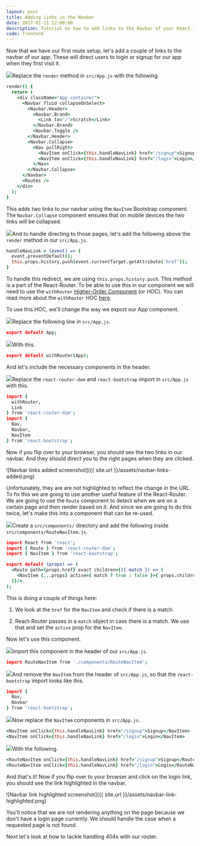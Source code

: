 ```yaml
---
layout: post
title: Adding Links in the Navbar
date: 2017-01-11 12:00:00
description: Tutorial on how to add links to the Navbar of your React.js app using React Router v4.
code: frontend
---
```


Now that we have our first route setup, let's add a couple of links to the navbar of our app. These will direct users to login or signup for our app when they first visit it.

<img class="code-marker" src="{{ site.url }}/assets/s.png" />Replace the `render` method in `src/App.js` with the following.

``` coffee
render() {
  return (
    <div className="App container">
      <Navbar fluid collapseOnSelect>
        <Navbar.Header>
          <Navbar.Brand>
            <Link to="/">Scratch</Link>
          </Navbar.Brand>
          <Navbar.Toggle />
        </Navbar.Header>
        <Navbar.Collapse>
          <Nav pullRight>
            <NavItem onClick={this.handleNavLink} href="/signup">Signup</NavItem>
            <NavItem onClick={this.handleNavLink} href="/login">Login</NavItem>
          </Nav>
        </Navbar.Collapse>
      </Navbar>
      <Routes />
    </div>
  );
}
```

This adds two links to our navbar using the `NavItem` Bootstrap component. The `Navbar.Collapse` component ensures that on mobile devices the two links will be collapsed.

<img class="code-marker" src="{{ site.url }}/assets/s.png" />And to handle directing to those pages, let's add the following above the `render` method in our `src/App.js`.

``` coffee
handleNavLink = (event) => {
  event.preventDefault();
  this.props.history.push(event.currentTarget.getAttribute('href'));
}
```

To handle this redirect, we are using `this.props.history.push`. This method is a part of the React-Router. To be able to use this in our component we will need to use the `withRouter` [Higher-Order Component](https://facebook.github.io/react/docs/higher-order-components.html) (or HOC). You can read more about the `withRouter` HOC [here](https://reacttraining.com/react-router/web/api/withRouter).

To use this HOC, we'll change the way we export our App component.

<img class="code-marker" src="{{ site.url }}/assets/s.png" />Replace the following line in `src/App.js`.

``` coffee
export default App;
```

<img class="code-marker" src="{{ site.url }}/assets/s.png" />With this.


``` coffee
export default withRouter(App);
```

And let's include the necessary components in the header.

<img class="code-marker" src="{{ site.url }}/assets/s.png" />Replace the `react-router-dom` and `react-bootstrap` import in `src/App.js` with this.

``` coffee
import {
  withRouter,
  Link
} from 'react-router-dom';
import {
  Nav,
  Navbar,
  NavItem
} from 'react-bootstrap';
```

Now if you flip over to your browser, you should see the two links in our navbar. And they should direct you to the right pages when they are clicked.

![Navbar links added screenshot]({{ site.url }}/assets/navbar-links-added.png)

Unfortunately, they are are not highlighted to reflect the change in the URL. To fix this we are going to use another useful feature of the React-Router. We are going to use the `Route` component to detect when we are on a certain page and then render based on it. And since we are going to do this twice, let's make this into a component that can be re-used.

<img class="code-marker" src="{{ site.url }}/assets/s.png" />Create a `src/components/` directory and add the following inside `src/components/RouteNavItem.js`.

``` coffee
import React from 'react';
import { Route } from 'react-router-dom';
import { NavItem } from 'react-bootstrap';

export default (props) => (
  <Route path={props.href} exact children={({ match }) => (
    <NavItem {...props} active={ match ? true : false }>{ props.children }</NavItem>
  )}/>
);
```

This is doing a couple of things here:

1. We look at the `href` for the `NavItem` and check if there is a match.

2. React-Router passes in a `match` object in case there is a match. We use that and set the `active` prop for the `NavItem`.

Now let's use this component.

<img class="code-marker" src="{{ site.url }}/assets/s.png" />Import this component in the header of our `src/App.js`.

``` coffee
import RouteNavItem from './components/RouteNavItem';
```

<img class="code-marker" src="{{ site.url }}/assets/s.png" />And remove the `NavItem` from the header of `src/App.js`, so that the `react-bootstrap` import looks like this.

``` coffee
import {
  Nav,
  Navbar
} from 'react-bootstrap';
```

<img class="code-marker" src="{{ site.url }}/assets/s.png" />Now replace the `NavItem` components in `src/App.js`.

``` coffee
<NavItem onClick={this.handleNavLink} href="/signup">Signup</NavItem>
<NavItem onClick={this.handleNavLink} href="/login">Login</NavItem>
```

<img class="code-marker" src="{{ site.url }}/assets/s.png" />With the following.

``` coffee
<RouteNavItem onClick={this.handleNavLink} href="/signup">Signup</RouteNavItem>
<RouteNavItem onClick={this.handleNavLink} href="/login">Login</RouteNavItem>
```

And that's it! Now if you flip over to your browser and click on the login link, you should see the link highlighted in the navbar.

![Navbar link highlighted screenshot]({{ site.url }}/assets/navbar-link-highlighted.png)

You'll notice that we are not rendering anything on the page because we don't have a login page currently. We should handle the case when a requested page is not found.

Next let's look at how to tackle handling 404s with our router.
